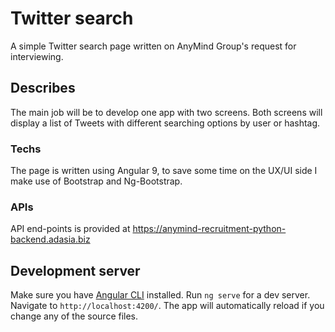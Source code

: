 # Twitter search

A simple Twitter search page written on AnyMind Group's request for interviewing.

## Describes

The main job will be to develop one app with two screens. Both screens will display a list of Tweets with different searching options by user or hashtag.

### Techs

The page is written using Angular 9, to save some time on the UX/UI side I make use of Bootstrap and Ng-Bootstrap.

### APIs

API end-points is provided at https://anymind-recruitment-python-backend.adasia.biz

## Development server

Make sure you have [Angular CLI](https://cli.angular.io/) installed.
Run `ng serve` for a dev server. Navigate to `http://localhost:4200/`. The app will automatically reload if you change any of the source files.
